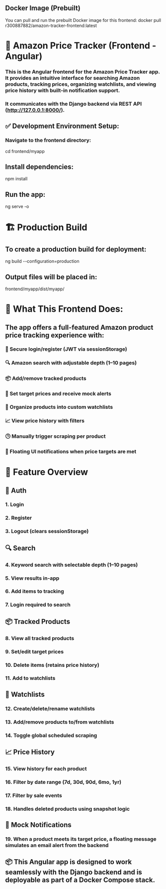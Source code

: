## Docker Image (Prebuilt)
You can pull and run the prebuilt Docker image for this frontend:
docker pull r300887882/amazon-tracker-frontend:latest


# 🧩 Amazon Price Tracker (Frontend - Angular)
### This is the Angular frontend for the Amazon Price Tracker app. It provides an intuitive interface for searching Amazon products, tracking prices, organizing watchlists, and viewing price history with built-in notification support.

### It communicates with the Django backend via REST API (http://127.0.0.1:8000/).

## ✅ Development Environment Setup:
### Navigate to the frontend directory:
cd frontend/myapp

## Install dependencies:
npm install

## Run the app:
ng serve -o



# 🏗️ Production Build

## To create a production build for deployment:
ng build --configuration=production

## Output files will be placed in:
frontend/myapp/dist/myapp/


# 🧠 What This Frontend Does:
## The app offers a full-featured Amazon product price tracking experience with:

### 🔐 Secure login/register (JWT via sessionStorage)
### 🔍 Amazon search with adjustable depth (1–10 pages)
### 📦 Add/remove tracked products
### 🎯 Set target prices and receive mock alerts
### 📁 Organize products into custom watchlists
### 📈 View price history with filters
### 🕒 Manually trigger scraping per product
### 📨 Floating UI notifications when price targets are met


# 🧩 Feature Overview
## 🔐 Auth
### 1. Login
### 2. Register
### 3. Logout (clears sessionStorage)

## 🔍 Search
### 4. Keyword search with selectable depth (1–10 pages)
### 5. View results in-app
### 6. Add items to tracking
### 7. Login required to search

## 📦 Tracked Products
### 8. View all tracked products
### 9. Set/edit target prices
### 10. Delete items (retains price history)
### 11. Add to watchlists

## 📁 Watchlists
### 12. Create/delete/rename watchlists
### 13. Add/remove products to/from watchlists
### 14. Toggle global scheduled scraping

## 📈 Price History
### 15. View history for each product
### 16. Filter by date range (7d, 30d, 90d, 6mo, 1yr)
### 17. Filter by sale events
### 18. Handles deleted products using snapshot logic

## 💌 Mock Notifications
### 19. When a product meets its target price, a floating message simulates an email alert from the backend



## 📦 This Angular app is designed to work seamlessly with the Django backend and is deployable as part of a Docker Compose stack.
